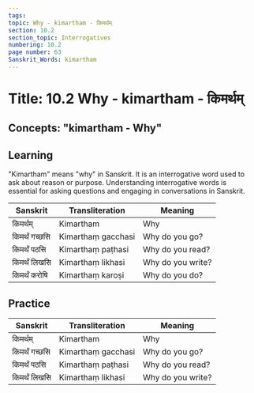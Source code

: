 ```yaml
---
tags:
topic: Why - kimartham - किमर्थम्
section: 10.2
section_topic: Interrogatives
numbering: 10.2
page number: 63
Sanskrit_Words: kimartham
---
```

# Title: 10.2 Why - kimartham - किमर्थम्
## Concepts: "kimartham - Why"

## Learning
"Kimartham" means "why" in Sanskrit. It is an interrogative word used to ask about reason or purpose. Understanding interrogative words is essential for asking questions and engaging in conversations in Sanskrit.

| Sanskrit           | Transliteration      | Meaning                          |
| ------------------ | -------------------- | -------------------------------- |
| किमर्थम्          | Kimartham            | Why                              |
| किमर्थं गच्छसि    | Kimarthaṃ gacchasi   | Why do you go?                    |
| किमर्थं पठसि      | Kimarthaṃ paṭhasi   | Why do you read?                  |
| किमर्थं लिखसि     | Kimarthaṃ likhasi   | Why do you write?                 |
| किमर्थं करोषि     | Kimarthaṃ karoṣi    | Why do you do?                    |

## Practice
| Sanskrit           | Transliteration      | Meaning                          |
| ------------------ | -------------------- | -------------------------------- |
| किमर्थम्          | Kimartham            | Why                              |
| किमर्थं गच्छसि    | Kimarthaṃ gacchasi   | Why do you go?                    |
| किमर्थं पठसि      | Kimarthaṃ paṭhasi   | Why do you read?                  |
| किमर्थं लिखसि     | Kimarthaṃ likhasi   | Why do you write?                 |
